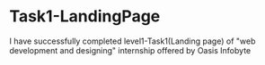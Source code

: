 # Task1-LandingPage
I have successfully completed level1-Task1(Landing page) of "web development and designing" internship offered by Oasis Infobyte
